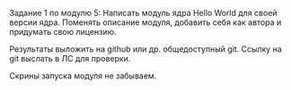 Задание 1 по модулю 5: Написать модуль ядра Hello World для своей версии ядра. Поменять описание модуля, добавить себя как автора и придумать свою лицензию.

Результаты выложить на github или др. общедоступный git. Cсылку на git выслать в ЛС для проверки.

Скрины запуска модуля не забываем.
